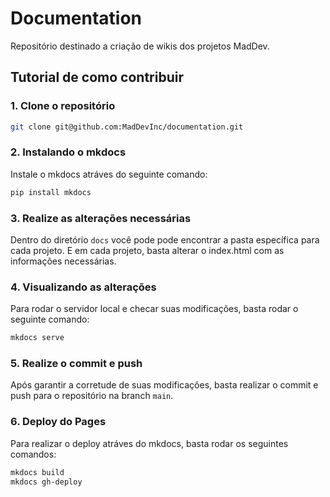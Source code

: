 # Documentation

Repositório destinado a criação de wikis dos projetos MadDev.

## Tutorial de como contribuir

### 1. Clone o repositório
```bash
git clone git@github.com:MadDevInc/documentation.git
```

### 2. Instalando o mkdocs
Instale o mkdocs atráves do seguinte comando:
```bash
pip install mkdocs
```

### 3. Realize as alterações necessárias

Dentro do diretório `docs` você pode pode encontrar a pasta específica para cada projeto. E em cada projeto, basta alterar o index.html com as informações necessárias.

### 4. Visualizando as alterações

Para rodar o servidor local e checar suas modificações, basta rodar o seguinte comando:
```bash
mkdocs serve
```

### 5. Realize o commit e push
Após garantir a corretude de suas modificações, basta realizar o commit e push para o repositório na branch `main`.

### 6. Deploy do Pages
Para realizar o deploy atráves do mkdocs, basta rodar os seguintes comandos:
```bash
mkdocs build
mkdocs gh-deploy
```

